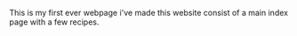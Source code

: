 This is my first ever webpage i've made
this website consist of a main index page with a few recipes.
